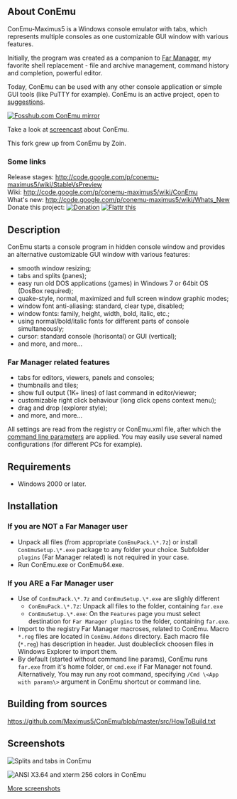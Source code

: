 ## About ConEmu
ConEmu-Maximus5 is a Windows console emulator with tabs, which represents
multiple consoles as one customizable GUI window with various features.

Initially, the program was created as a companion to
[Far Manager](http://en.wikipedia.org/wiki/FAR_Manager),
my favorite shell replacement - file and archive management,
command history and completion, powerful editor.

Today, ConEmu can be used with any other console application or simple GUI tools
(like PuTTY for example). ConEmu is an active project, open to
[suggestions](http://code.google.com/p/conemu-maximus5/issues/list).

<a href="http://www.fosshub.com/ConEmu.html">![Fosshub.com ConEmu mirror](https://github.com/Maximus5/ConEmu/wiki/Downloads.png)</a>

Take a look at [screencast](http://dotnetsurfers.com/blog/2013/12/15/developer-tools-screencast-7-conemu/) about ConEmu.

This fork grew up from ConEmu by Zoin.

### Some links
Release stages: http://code.google.com/p/conemu-maximus5/wiki/StableVsPreview  
Wiki: http://code.google.com/p/conemu-maximus5/wiki/ConEmu  
What's new: http://code.google.com/p/conemu-maximus5/wiki/Whats_New  
Donate this project: <a href="https://www.paypal.com/cgi-bin/webscr?cmd=_s-xclick&hosted_button_id=3LV8XTRBK9K4E"><img src="https://www.paypalobjects.com/en_GB/i/btn/btn_donate_SM.gif" alt="Donation" title="Donate ConEmu"/></a> <a href="http://flattr.com/thing/2002773/Maximus5ConEmu-on-GitHub" target="_blank"><img src="http://api.flattr.com/button/flattr-badge-large.png" alt="Flattr this" title="Flattr this" border="0" /></a>



## Description
ConEmu starts a console program in hidden console window and provides
an alternative customizable GUI window with various features:

  * smooth window resizing;
  * tabs and splits (panes);
  * easy run old DOS applications (games) in Windows 7 or 64bit OS (DosBox required);
  * quake-style, normal, maximized and full screen window graphic modes;
  * window font anti-aliasing: standard, clear type, disabled;
  * window fonts: family, height, width, bold, italic, etc.;
  * using normal/bold/italic fonts for different parts of console simultaneously;
  * cursor: standard console (horisontal) or GUI (vertical);
  * and more, and more...

### Far Manager related features
  * tabs for editors, viewers, panels and consoles;
  * thumbnails and tiles;
  * show full output (1K+ lines) of last command in editor/viewer;
  * customizable right click behaviour (long click opens context menu);
  * drag and drop (explorer style);
  * and more, and more...

All settings are read from the registry or ConEmu.xml file, after which the
[command line parameters](http://code.google.com/p/conemu-maximus5/wiki/Command_Line)
are applied. You may easily use several named configurations (for different PCs for example).


## Requirements
  * Windows 2000 or later.


## Installation

### If you are NOT a Far Manager user
* Unpack all files (from appropriate `ConEmuPack.\*.7z`)
	or install `ConEmuSetup.\*.exe` package to any folder your choice.
 	Subfolder `plugins` (Far Manager related) is not required in your case.
*  Run ConEmu.exe or ConEmu64.exe.

### If you ARE a Far Manager user
* Use of `ConEmuPack.\*.7z` and `ConEmuSetup.\*.exe` are slighly different
  * `ConEmuPack.\*.7z`: Unpack all files to the folder, containing `far.exe`
  * `ConEmuSetup.\*.exe`: On the `Features` page you must select destination
	for `Far Manager plugins` to the folder, containing `far.exe`.
* Import to the registry Far Manager macroses, related to ConEmu. Macro `*.reg`
	files are located in `ConEmu.Addons` directory. Each macro file (`*.reg`) has
	description in header. Just doubleclick choosen files in Windows Explorer
	to import them.
* By default (started without command line params), ConEmu runs `far.exe` from
	it's home folder, or `cmd.exe` if Far Manager not found.
	Alternatively, You may run any root command, specifying `/Cmd \<App with params\>`
	argument in ConEmu shortcut or command line.

## Building from sources
https://github.com/Maximus5/ConEmu/blob/master/src/HowToBuild.txt

 
## Screenshots
![Splits and tabs in ConEmu](https://github.com/Maximus5/ConEmu/wiki/ConEmuSplits.png)

![ANSI X3.64 and xterm 256 colors in ConEmu](https://github.com/Maximus5/ConEmu/wiki/ConEmuAnsi.png)

[More screenshots](http://code.google.com/p/conemu-maximus5/wiki/Screenshots)
